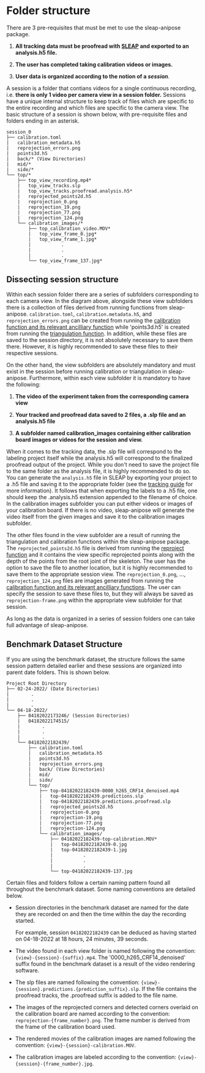 # Folder structure

There are 3 pre-requisites that must be met to use the sleap-anipose package.

1. **All tracking data must be proofread with [SLEAP](https://sleap.ai) and exported to an analysis.h5 file.**

2. **The user has completed taking calibration videos or images.**

3. **User data is organized according to the notion of a *session***.

A session is a folder that contians videos for a single continuous recording, i.e. **there is only 1 video per camera view in a session folder.** Sessions have a unique internal structure to keep track of files which are specific to the entire recording and which files are specific to the camera view. The basic structure of a session is shown below, with pre-requisite files and folders ending in an asterisk. 

```
session_0
├── calibration.toml
|   calibration_metadata.h5
|   reprojection_errors.png
|   points3d.h5
|   back/* (View Directories)
|   mid/* 
|   side/*
└── top/*
    ├── top_view_recording.mp4*
    |   top_view_tracks.slp
    |   top_view_tracks.proofread.analysis.h5*
    |   reprojected_points2d.h5
    |   reprojection_0.png
    |   reprojection_19.png
    |   reprojection_77.png
    |   reprojection_124.png
    └── calibration_images/*
        ├── top_calibration_video.MOV*
        |   top_view_frame_0.jpg*
        |   top_view_frame_1.jpg*
        |           .
        |           .
        |           .
        └── top_view_frame_137.jpg*
```

## Dissecting session structure

Within each session folder there are a series of subfolders corresponding to each camera view. In the diagram above, alongside these view subfolders there is a collection of files derived from running functions from sleap-anipose. `calibration.toml`, `calibration.metadata.h5`, and `reprojection_errors.png` can be created from running the [calibration function and its relevant ancilliary function](sleap_anipose/calibration.py) while 'points3d.h5' is created from running the [triangulation function](sleap_anpipose/triangulation.py). In addition, while these files are saved to the session directory, it is not absolutely necessary to save them there. However, it is highly recommended to save these files to their respective sessions. 

On the other hand, the view subfolders are absolutely mandatory and must exist in the session before running calibration or triangulation in sleap-anipose. Furthermore, within each view subfolder it is mandatory to have the following:

1. **The video of the experiment taken from the corresponding camera view**

2. **Your tracked and proofread data saved to 2 files, a .slp file and an analysis.h5 file**

3. **A subfolder named calibration_images containing either calibration board images or videos for the session and view.**

When it comes to the tracking data, the .slp file will correspond to the labeling project itself while the analysis.h5 will correspond to the finalized proofread output of the project. While you don't need to save the project file to the same folder as the analysis file, it is highly recommended to do so. You can generate the `analysis.h5` file in SLEAP by exporting your project to a .h5 file and saving it to the appropriate folder (see the [tracking guide](sleap_anipose/docs/SLEAP_GUIDE.md) for more information). It follows that when exporting the labels to a .h5 file, one should keep the .analysis.h5 extension appended to the filename of choice. In the calibration images subfolder you can put either videos or images of your calibration board. If there is no video, sleap-anipose will generate the video itself from the given images and save it to the calibration images subfolder. 

The other files found in the view subfolder are a result of running the triangulation and calibration functions within the sleap-anipose package. The `reprojected_points2d.h5` file is derived from running the [reproject function](sleap_anipose/triangulation.py) and it contains the view specific reprojected points along with the depth of the points from the root joint of the skeleton. The user has the option to save the file to another location, but it is highly recommended to save them to the appropriate session view. The `reprojection_0.png`, ..., `reprojection_124.png` files are images generated from running the [calibration function and its relevant ancilliary functions](sleap_anipose/calibration.py). The user can specify the session to save these files to, but they will always be saved as `reprojection-frame.png` within the appropriate view subfolder for that session. 

As long as the data is organized in a series of session folders one can take full advantage of sleap-anipose. 

## Benchmark Dataset Structure 

If you are using the benchmark dataset, the structure follows the same session pattern detailed earlier and these sessions are organized into parent date folders. This is shown below. 

```
Project Root Directory
├── 02-24-2022/ (Date Directories)
|        .
|        .
|        .
└── 04-18-2022/
    ├── 04182022173246/ (Session Directories)
    |   04182022174515/
    |        .
    |        .
    |        .
    └── 04182022182439/
        ├── calibration.toml
        |   calibration_metadata.h5 
        |   points3d.h5
        |   reprojection_errors.png
        |   back/ (View Directories)
        |   mid/
        |   side/
        └── top/
            ├── top-04182022182439-0000_h265_CRF14_denoised.mp4
            |   top-04182022182439.predictions.slp
            |   top-04182022182439.predictions.proofread.slp
            |   reprojected_points2d.h5
            |   reprojection-0.png
            |   reprojection-19.png
            |   reprojection-77.png
            |   reprojection-124.png 
            └── calibration_images/
                ├── 04182022182439-top-calibration.MOV*
                |   top-04182022182439-0.jpg
                |   top-04182022182439-1.jpg
                |           .
                |           .
                |           .
                └── top-04182022182439-137.jpg
```

Certain files and folders follow a certain naming pattern found all throughout the benchmark dataset. Some naming conventions are detailed below.

- Session directories in the benchmark dataset are named for the date they are recorded on and then the time within the day the recording started.

    For example, session `04182022182439` can be deduced as having started on 04-18-2022 at 18 hours, 24 minutes, 39 seconds. 

- The video found in each view folder is named following the convention: `{view}-{session}-{suffix}.mp4`. The '0000_h265_CRF14_denoised' suffix found in the benchmark dataset is a result of the video rendering software.

- The slp files are named following the convention: `{view}-{session}.predictions.{prediction_suffix}.slp`. If the file contains the proofread tracks, the .proofread suffix is added to the file name. 

- The images of the reprojected corners and detected corners overlaid on the calibration board are named according to the convention: `reprojection-{frame_number}.png`. The frame number is derived from the 
frame of the calibration board used. 

- The rendered movies of the calibration images are named following the convention: `{view}-{session}-calibration.MOV`.

- The calibration images are labeled according to the convention: `{view}-{session}-{frame_number}.jpg`. 
